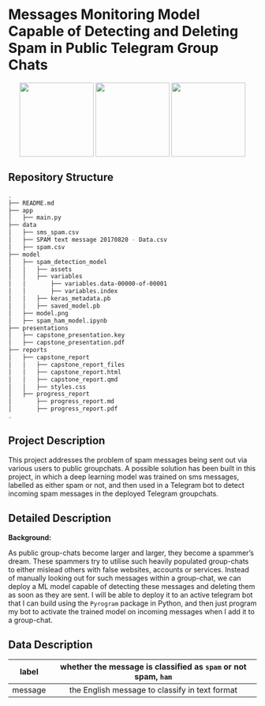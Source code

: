 # Messages Monitoring Model Capable of Detecting and Deleting Spam in Public Telegram Group Chats

<p align="center">
<a href="url"><img src="https://pyrogram.org/img/pyrogram-logo.png" align="center" height="150" width="150" ></a>
<a href="url"><img src="https://upload.wikimedia.org/wikipedia/commons/thumb/8/82/Telegram_logo.svg/2048px-Telegram_logo.svg.png" align="center" height="150" width="150" ></a>
<a href="url"><img src="https://uxwing.com/wp-content/themes/uxwing/download/brands-and-social-media/google-tensorflow-icon.png" align="center" height="150" width="150" ></a>
</p>

## Repository Structure

```bash
.
├── README.md
├── app
│   ├── main.py
├── data
│   ├── sms_spam.csv
│   ├── SPAM text message 20170820 - Data.csv
│   ├── spam.csv
├── model
│   ├── spam_detection_model
│   │   ├── assets
│   │   ├── variables
│   │       ├── variables.data-00000-of-00001
│   │       ├── variables.index
│   │   ├── keras_metadata.pb
│   │   ├── saved_model.pb
│   ├── model.png
│   ├── spam_ham_model.ipynb
├── presentations
│   ├── capstone_presentation.key
│   ├── capstone_presentation.pdf
├── reports
│   ├── capstone_report
│   │   ├── capstone_report_files
│   │   ├── capstone_report.html
│   │   ├── capstone_report.qmd
│   │   ├── styles.css
│   ├── progress_report
│       ├── progress_report.md
│       ├── progress_report.pdf
.
```

## Project Description

This project addresses the problem of spam messages being sent out via various users to public groupchats. A possible solution has been built in this project, in which a deep learning model was trained on sms messages, labelled as either spam or not, and then used in a Telegram bot to detect incoming spam messages in the deployed Telegram groupchats.

## Detailed Description

**Background:**

As public group-chats become larger and larger, they become a spammer’s dream. These spammers try to utilise such heavily populated group-chats to either mislead others with false websites, accounts or services. Instead of manually looking out for such messages within a group-chat, we can deploy a ML model capable of detecting these messages and deleting them as soon as they are sent. I will be able to deploy it to an active telegram bot that I can build using the `Pyrogram` package in Python, and then just program my bot to activate the trained model on incoming messages when I add it to a group-chat.

## Data Description

| label | whether the message is classified as `spam` or not spam, `ham`|
| :---:   | :-: |
| message | the English message to classify in text format |
